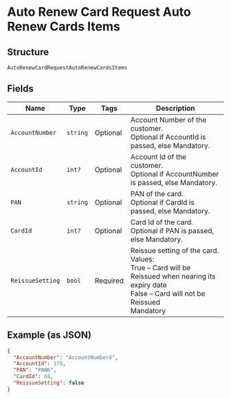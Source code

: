 
# Auto Renew Card Request Auto Renew Cards Items

## Structure

`AutoRenewCardRequestAutoRenewCardsItems`

## Fields

| Name | Type | Tags | Description |
|  --- | --- | --- | --- |
| `AccountNumber` | `string` | Optional | Account Number of the customer.<br>Optional if AccountId is passed, else Mandatory. |
| `AccountId` | `int?` | Optional | Account Id of the customer.<br>Optional if AccountNumber is passed, else Mandatory. |
| `PAN` | `string` | Optional | PAN of the card.<br>Optional if CardId is passed, else Mandatory. |
| `CardId` | `int?` | Optional | Card Id of the card.<br>Optional if PAN is passed, else Mandatory. |
| `ReissueSetting` | `bool` | Required | Reissue setting of the card.<br>Values:<br>True – Card will be Reissued when nearing its expiry date<br>False – Card will not be Reissued<br>Mandatory |

## Example (as JSON)

```json
{
  "AccountNumber": "AccountNumber4",
  "AccountId": 178,
  "PAN": "PAN6",
  "CardId": 84,
  "ReissueSetting": false
}
```

